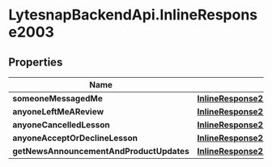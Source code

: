 # LytesnapBackendApi.InlineResponse2003

## Properties

Name | Type | Description | Notes
------------ | ------------- | ------------- | -------------
**someoneMessagedMe** | [**InlineResponse2003SomeoneMessagedMe**](InlineResponse2003SomeoneMessagedMe.md) |  | 
**anyoneLeftMeAReview** | [**InlineResponse2003SomeoneMessagedMe**](InlineResponse2003SomeoneMessagedMe.md) |  | 
**anyoneCancelledLesson** | [**InlineResponse2003SomeoneMessagedMe**](InlineResponse2003SomeoneMessagedMe.md) |  | 
**anyoneAcceptOrDeclineLesson** | [**InlineResponse2003SomeoneMessagedMe**](InlineResponse2003SomeoneMessagedMe.md) |  | 
**getNewsAnnouncementAndProductUpdates** | [**InlineResponse2003SomeoneMessagedMe**](InlineResponse2003SomeoneMessagedMe.md) |  | 


